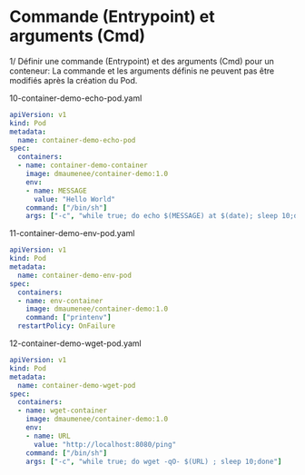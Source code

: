 # Commande (Entrypoint) et arguments (Cmd)

1/ Définir une commande (Entrypoint) et des arguments (Cmd) pour un conteneur:
La commande et les arguments définis ne peuvent pas être modifiés après la création du Pod.

10-container-demo-echo-pod.yaml

```yaml
apiVersion: v1
kind: Pod
metadata:
  name: container-demo-echo-pod
spec:
  containers:
  - name: container-demo-container
    image: dmaumenee/container-demo:1.0
    env:
    - name: MESSAGE
      value: "Hello World"
    command: ["/bin/sh"]
    args: ["-c", "while true; do echo $(MESSAGE) at $(date); sleep 10;done"]
```

11-container-demo-env-pod.yaml

```yaml
apiVersion: v1
kind: Pod
metadata:
  name: container-demo-env-pod
spec:
  containers:
  - name: env-container
    image: dmaumenee/container-demo:1.0
    command: ["printenv"]
  restartPolicy: OnFailure
```

12-container-demo-wget-pod.yaml

```yaml
apiVersion: v1
kind: Pod
metadata:
  name: container-demo-wget-pod
spec:
  containers:
  - name: wget-container
    image: dmaumenee/container-demo:1.0
    env:
    - name: URL
      value: "http://localhost:8080/ping"
    command: ["/bin/sh"]
    args: ["-c", "while true; do wget -qO- $(URL) ; sleep 10;done"]
```